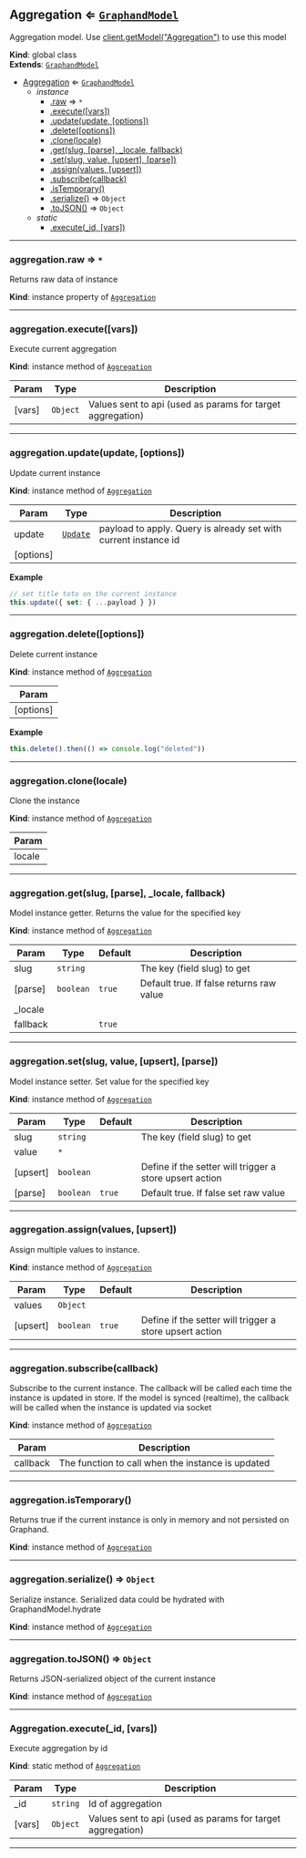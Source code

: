 <a name="Aggregation"></a>

## Aggregation ⇐ [<code>GraphandModel</code>](GraphandModel.md#GraphandModel)
Aggregation model. Use [client.getModel("Aggregation")](Client.md#Client+getModel) to use this model

**Kind**: global class  
**Extends**: [<code>GraphandModel</code>](GraphandModel.md#GraphandModel)  

* [Aggregation](Aggregation.md#Aggregation) ⇐ [<code>GraphandModel</code>](GraphandModel.md#GraphandModel)
    * _instance_
        * [.raw](#GraphandModel+raw) ⇒ <code>\*</code>
        * [.execute([vars])](Aggregation.md#Aggregation+execute)
        * [.update(update, [options])](#GraphandModel+update)
        * [.delete([options])](#GraphandModel+delete)
        * [.clone(locale)](#GraphandModel+clone)
        * [.get(slug, [parse], _locale, fallback)](#GraphandModel+get)
        * [.set(slug, value, [upsert], [parse])](#GraphandModel+set)
        * [.assign(values, [upsert])](#GraphandModel+assign)
        * [.subscribe(callback)](#GraphandModel+subscribe)
        * [.isTemporary()](#GraphandModel+isTemporary)
        * [.serialize()](#GraphandModel+serialize) ⇒ <code>Object</code>
        * [.toJSON()](#GraphandModel+toJSON) ⇒ <code>Object</code>
    * _static_
        * [.execute(_id, [vars])](#Aggregation.execute)


* * *

<a name="GraphandModel+raw"></a>

### aggregation.raw ⇒ <code>\*</code>
Returns raw data of instance

**Kind**: instance property of [<code>Aggregation</code>](Aggregation.md#Aggregation)  

* * *

<a name="Aggregation+execute"></a>

### aggregation.execute([vars])
Execute current aggregation

**Kind**: instance method of [<code>Aggregation</code>](Aggregation.md#Aggregation)  

| Param | Type | Description |
| --- | --- | --- |
| [vars] | <code>Object</code> | Values sent to api (used as params for target aggregation) |


* * *

<a name="GraphandModel+update"></a>

### aggregation.update(update, [options])
Update current instance

**Kind**: instance method of [<code>Aggregation</code>](Aggregation.md#Aggregation)  

| Param | Type | Description |
| --- | --- | --- |
| update | [<code>Update</code>](typedef.md#Update) | payload to apply. Query is already set with current instance id |
| [options] |  |  |

**Example**  
```js
// set title toto on the current instance
this.update({ set: { ...payload } })
```

* * *

<a name="GraphandModel+delete"></a>

### aggregation.delete([options])
Delete current instance

**Kind**: instance method of [<code>Aggregation</code>](Aggregation.md#Aggregation)  

| Param |
| --- |
| [options] | 

**Example**  
```js
this.delete().then(() => console.log("deleted"))
```

* * *

<a name="GraphandModel+clone"></a>

### aggregation.clone(locale)
Clone the instance

**Kind**: instance method of [<code>Aggregation</code>](Aggregation.md#Aggregation)  

| Param |
| --- |
| locale | 


* * *

<a name="GraphandModel+get"></a>

### aggregation.get(slug, [parse], _locale, fallback)
Model instance getter. Returns the value for the specified key

**Kind**: instance method of [<code>Aggregation</code>](Aggregation.md#Aggregation)  

| Param | Type | Default | Description |
| --- | --- | --- | --- |
| slug | <code>string</code> |  | The key (field slug) to get |
| [parse] | <code>boolean</code> | <code>true</code> | Default true. If false returns raw value |
| _locale |  |  |  |
| fallback |  | <code>true</code> |  |


* * *

<a name="GraphandModel+set"></a>

### aggregation.set(slug, value, [upsert], [parse])
Model instance setter. Set value for the specified key

**Kind**: instance method of [<code>Aggregation</code>](Aggregation.md#Aggregation)  

| Param | Type | Default | Description |
| --- | --- | --- | --- |
| slug | <code>string</code> |  | The key (field slug) to get |
| value | <code>\*</code> |  |  |
| [upsert] | <code>boolean</code> |  | Define if the setter will trigger a store upsert action |
| [parse] | <code>boolean</code> | <code>true</code> | Default true. If false set raw value |


* * *

<a name="GraphandModel+assign"></a>

### aggregation.assign(values, [upsert])
Assign multiple values to instance.

**Kind**: instance method of [<code>Aggregation</code>](Aggregation.md#Aggregation)  

| Param | Type | Default | Description |
| --- | --- | --- | --- |
| values | <code>Object</code> |  |  |
| [upsert] | <code>boolean</code> | <code>true</code> | Define if the setter will trigger a store upsert action |


* * *

<a name="GraphandModel+subscribe"></a>

### aggregation.subscribe(callback)
Subscribe to the current instance. The callback will be called each time the instance is updated in store.
If the model is synced (realtime), the callback will be called when the instance is updated via socket

**Kind**: instance method of [<code>Aggregation</code>](Aggregation.md#Aggregation)  

| Param | Description |
| --- | --- |
| callback | The function to call when the instance is updated |


* * *

<a name="GraphandModel+isTemporary"></a>

### aggregation.isTemporary()
Returns true if the current instance is only in memory and not persisted on Graphand.

**Kind**: instance method of [<code>Aggregation</code>](Aggregation.md#Aggregation)  

* * *

<a name="GraphandModel+serialize"></a>

### aggregation.serialize() ⇒ <code>Object</code>
Serialize instance. Serialized data could be hydrated with GraphandModel.hydrate

**Kind**: instance method of [<code>Aggregation</code>](Aggregation.md#Aggregation)  

* * *

<a name="GraphandModel+toJSON"></a>

### aggregation.toJSON() ⇒ <code>Object</code>
Returns JSON-serialized object of the current instance

**Kind**: instance method of [<code>Aggregation</code>](Aggregation.md#Aggregation)  

* * *

<a name="Aggregation.execute"></a>

### Aggregation.execute(_id, [vars])
Execute aggregation by id

**Kind**: static method of [<code>Aggregation</code>](Aggregation.md#Aggregation)  

| Param | Type | Description |
| --- | --- | --- |
| _id | <code>string</code> | Id of aggregation |
| [vars] | <code>Object</code> | Values sent to api (used as params for target aggregation) |


* * *

